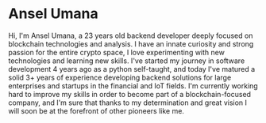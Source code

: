 # Ansel Umana

Hi, I'm Ansel Umana, a 23 years old backend developer deeply focused on blockchain technologies and analysis.
I have an innate curiosity and strong passion for the entire crypto space, I love experimenting with new technologies and learning new skills.
I've started my journey in software development 4 years ago as a python self-taught, and today I've matured a solid 3+ years of experience developing backend solutions for large enterprises and startups in the financial and IoT fields.
I'm currently working hard to improve my skills in order to become part of a blockchain-focused company, and I'm sure that thanks to my determination and great vision I will soon be at the forefront of other pioneers like me.
